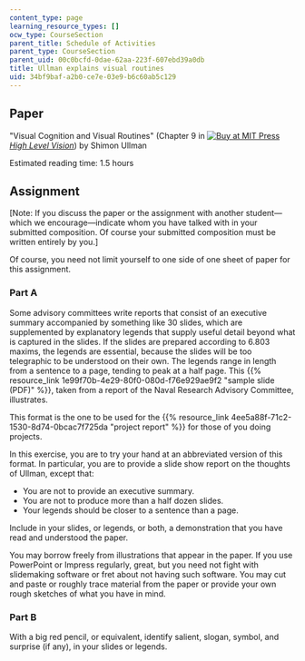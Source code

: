 ```yaml
---
content_type: page
learning_resource_types: []
ocw_type: CourseSection
parent_title: Schedule of Activities
parent_type: CourseSection
parent_uid: 00c0bcfd-0dae-62aa-223f-607ebd39a0db
title: Ullman explains visual routines
uid: 34bf9baf-a2b0-ce7e-03e9-b6c60ab5c129
---
```


Paper
-----

"Visual Cognition and Visual Routines" (Chapter 9 in [![Buy at MIT Press](/images/mp_logo.gif)](https://mitpress.mit.edu/9780262710077) _[High Level Vision](https://mitpress.mit.edu/books/high-level-vision)_) by Shimon Ullman

Estimated reading time: 1.5 hours

Assignment
----------

\[Note: If you discuss the paper or the assignment with another student—which we encourage—indicate whom you have talked with in your submitted composition. Of course your submitted composition must be written entirely by you.\]

Of course, you need not limit yourself to one side of one sheet of paper for this assignment.

### Part A

Some advisory committees write reports that consist of an executive summary accompanied by something like 30 slides, which are supplemented by explanatory legends that supply useful detail beyond what is captured in the slides. If the slides are prepared according to 6.803 maxims, the legends are essential, because the slides will be too telegraphic to be understood on their own. The legends range in length from a sentence to a page, tending to peak at a half page. This {{% resource_link 1e99f70b-4e29-80f0-080d-f76e929ae9f2 "sample slide (PDF)" %}}, taken from a report of the Naval Research Advisory Committee, illustrates.

This format is the one to be used for the {{% resource_link 4ee5a88f-71c2-1530-8d74-0bcac7f725da "project report" %}} for those of you doing projects.

In this exercise, you are to try your hand at an abbreviated version of this format. In particular, you are to provide a slide show report on the thoughts of Ullman, except that:

*   You are not to provide an executive summary.
*   You are not to produce more than a half dozen slides.
*   Your legends should be closer to a sentence than a page.

Include in your slides, or legends, or both, a demonstration that you have read and understood the paper.

You may borrow freely from illustrations that appear in the paper. If you use PowerPoint or Impress regularly, great, but you need not fight with slidemaking software or fret about not having such software. You may cut and paste or roughly trace material from the paper or provide your own rough sketches of what you have in mind.

### Part B

With a big red pencil, or equivalent, identify salient, slogan, symbol, and surprise (if any), in your slides or legends.